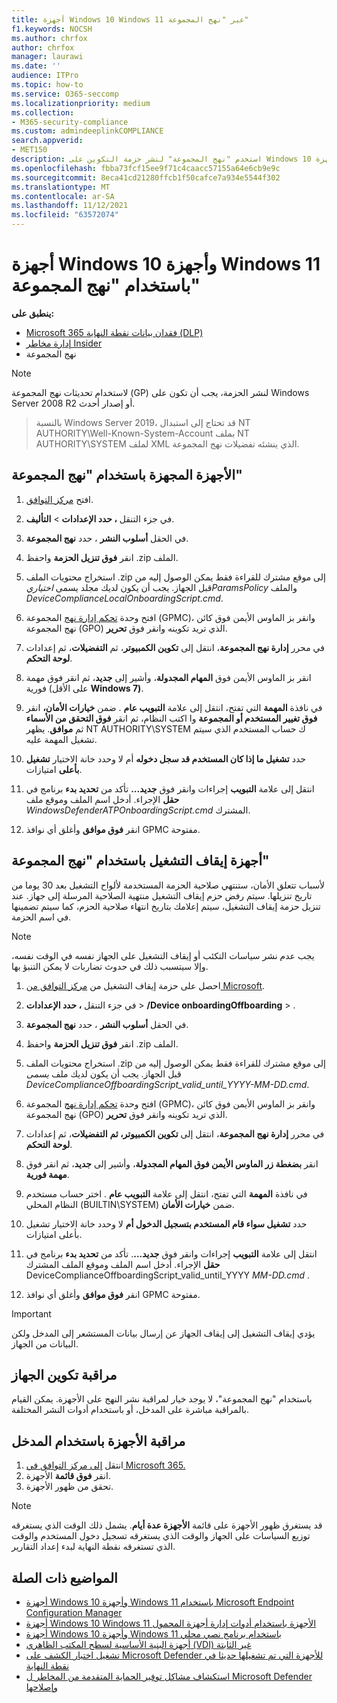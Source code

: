 ```yaml
---
title: أجهزة Windows 10 Windows 11 عبر "نهج المجموعة"
f1.keywords: NOCSH
ms.author: chrfox
author: chrfox
manager: laurawi
ms.date: ''
audience: ITPro
ms.topic: how-to
ms.service: O365-seccomp
ms.localizationpriority: medium
ms.collection:
- M365-security-compliance
ms.custom: admindeeplinkCOMPLIANCE
search.appverid:
- MET150
description: استخدم "نهج المجموعة" لنشر حزمة التكوين على Windows 10 والأجهزة Windows 11 بحيث يتم إعدادها في الخدمة.
ms.openlocfilehash: fbba73fcf15ee9f71c4caacc57155a64e6cb9e9c
ms.sourcegitcommit: 8eca41cd21280ffcb1f50cafce7a934e5544f302
ms.translationtype: MT
ms.contentlocale: ar-SA
ms.lasthandoff: 11/12/2021
ms.locfileid: "63572074"
---
```

# <a name="onboard-windows-10-devices-and-windows-11-using-group-policy"></a>أجهزة Windows 10 وأجهزة Windows 11 باستخدام "نهج المجموعة" 

**ينطبق على:**

- [Microsoft 365 فقدان بيانات نقطة النهاية (DLP)](./endpoint-dlp-learn-about.md)
- [إدارة مخاطر Insider](insider-risk-management.md#learn-about-insider-risk-management-in-microsoft-365)
- نهج المجموعة

> [!NOTE]
> لاستخدام تحديثات نهج المجموعة (GP) لنشر الحزمة، يجب أن تكون على Windows Server 2008 R2 أو إصدار أحدث.

> بالنسبة Windows Server 2019، قد تحتاج إلى استبدال NT AUTHORITY\Well-Known-System-Account بملف NT AUTHORITY\SYSTEM لملف XML الذي ينشئه تفضيلات نهج المجموعة.

## <a name="onboard-devices-using-group-policy"></a>الأجهزة المجهزة باستخدام "نهج المجموعة"

1. افتح [مركز التوافق](https://compliance.microsoft.com).

2. في جزء التنقل **، حدد الإعدادات** >  **التأليف**.

3. في الحقل **أسلوب النشر** ، حدد **نهج المجموعة**.

4. انقر **فوق تنزيل الحزمة** واحفظ .zip الملف.

5. استخراج محتويات الملف .zip إلى موقع مشترك للقراءة فقط يمكن الوصول إليه من قبل الجهاز. يجب أن يكون لديك مجلد يسمى *اختياريParamsPolicy* والملف *DeviceComplianceLocalOnboardingScript.cmd*.

6. افتح وحدة [تحكم إدارة نهج](/internet-explorer/ie11-deploy-guide/group-policy-and-group-policy-mgmt-console-ie11) المجموعة (GPMC)، وانقر بز الماوس الأيمن فوق كائن نهج المجموعة (GPO) الذي تريد تكوينه وانقر فوق **تحرير**.

7. في محرر **إدارة نهج المجموعة**، انتقل إلى **تكوين الكمبيوتر**، ثم **التفضيلات**، ثم إعدادات **لوحة التحكم**.

8. انقر بز الماوس الأيمن فوق **المهام المجدولة**، وأشير إلى **جديد**، ثم انقر فوق مهمة فورية (على الأقل **Windows 7)**.

9. في نافذة **المهمة** التي تفتح، انتقل إلى علامة **التبويب عام** . ضمن **خيارات الأمان،** انقر **فوق تغيير المستخدم أو المجموعة** وا اكتب النظام، ثم انقر **فوق التحقق من الأسماء** ثم **موافق**. يظهر NT AUTHORITY\SYSTEM ك حساب المستخدم الذي سيتم تشغيل المهمة عليه.

10. حدد **تشغيل ما إذا كان المستخدم قد سجل دخوله** أم لا وحدد خانة الاختيار **تشغيل بأعلى** امتيازات.

11. انتقل إلى علامة **التبويب** إجراءات وانقر فوق **جديد...** تأكد من **تحديد بدء** برنامج في **حقل** الإجراء. أدخل اسم الملف وموقع ملف *WindowsDefenderATPOnboardingScript.cmd* المشترك.

12. انقر **فوق موافق** وأغلق أي نوافذ GPMC مفتوحة.

## <a name="offboard-devices-using-group-policy"></a>أجهزة إيقاف التشغيل باستخدام "نهج المجموعة"
لأسباب تتعلق الأمان، ستنتهي صلاحية الحزمة المستخدمة لألواح التشغيل بعد 30 يوما من تاريخ تنزيلها. سيتم رفض حزم إيقاف التشغيل منتهية الصلاحية المرسلة إلى جهاز. عند تنزيل حزمة إيقاف التشغيل، سيتم إعلامك بتاريخ انتهاء صلاحية الحزم، كما سيتم تضمينها في اسم الحزمة.

> [!NOTE]
> يجب عدم نشر سياسات التكئب أو إيقاف التشغيل على الجهاز نفسه في الوقت نفسه، وإلا سيتسبب ذلك في حدوث تضاربات لا يمكن التنبؤ بها.

1. احصل على حزمة إيقاف التشغيل من [مركز التوافق من Microsoft](https://compliance.microsoft.com/compliancesettings/deviceonboarding).

2. في جزء التنقل **، حدد الإعدادات** > **/Device onboardingOffboarding** > .

3. في الحقل **أسلوب النشر** ، حدد **نهج المجموعة**.

4. انقر **فوق تنزيل الحزمة** واحفظ .zip الملف.

5. استخراج محتويات الملف .zip إلى موقع مشترك للقراءة فقط يمكن الوصول إليه من قبل الجهاز. يجب أن يكون لديك ملف *يسمى DeviceComplianceOffboardingScript_valid_until_YYYY-MM-DD.cmd*.

6. افتح وحدة [تحكم إدارة نهج](/internet-explorer/ie11-deploy-guide/group-policy-and-group-policy-mgmt-console-ie11) المجموعة (GPMC)، وانقر بز الماوس الأيمن فوق كائن نهج المجموعة (GPO) الذي تريد تكوينه وانقر فوق **تحرير**.

7. في محرر **إدارة نهج المجموعة**، انتقل إلى **تكوين الكمبيوتر، ثم** **التفضيلات**، ثم إعدادات **لوحة التحكم**.

8. انقر **بضغطة زر الماوس الأيمن فوق المهام المجدولة**، وأشير إلى **جديد**، ثم انقر فوق **مهمة فورية**.

9. في نافذة **المهمة** التي تفتح، انتقل إلى علامة **التبويب عام** . اختر حساب مستخدم النظام المحلي (BUILTIN\SYSTEM) ضمن **خيارات الأمان**.

10. حدد **تشغيل سواء قام المستخدم بتسجيل الدخول أم** لا وحدد خانة  الاختيار تشغيل بأعلى امتيازات.

11. انتقل إلى علامة **التبويب** إجراءات وانقر فوق **جديد...**. تأكد من **تحديد بدء** برنامج في **حقل** الإجراء. أدخل اسم الملف وموقع الملف المشترك DeviceComplianceOffboardingScript_valid_until_YYYY  *MM-DD.cmd* .

12. انقر **فوق موافق** وأغلق أي نوافذ GPMC مفتوحة.

> [!IMPORTANT]
> يؤدي إيقاف التشغيل إلى إيقاف الجهاز عن إرسال بيانات المستشعر إلى المدخل ولكن البيانات من الجهاز.


## <a name="monitor-device-configuration"></a>مراقبة تكوين الجهاز
باستخدام "نهج المجموعة"، لا يوجد خيار لمراقبة نشر النهج على الأجهزة. يمكن القيام بالمراقبة مباشرة على المدخل، أو باستخدام أدوات النشر المختلفة.

## <a name="monitor-devices-using-the-portal"></a>مراقبة الأجهزة باستخدام المدخل
1. انتقل <a href="https://go.microsoft.com/fwlink/p/?linkid=2077149" target="_blank">إلى مركز التوافق في Microsoft 365.</a>
2. انقر **فوق قائمة** الأجهزة.
3. تحقق من ظهور الأجهزة.

> [!NOTE]
> قد يستغرق ظهور الأجهزة على قائمة **الأجهزة عدة أيام**. يشمل ذلك الوقت الذي يستغرقه توزيع السياسات على الجهاز والوقت الذي يستغرقه تسجيل دخول المستخدم والوقت الذي تستغرقه نقطة النهاية لبدء إعداد التقارير.


## <a name="related-topics"></a>المواضيع ذات الصلة
- [أجهزة Windows 10 وأجهزة Windows 11 باستخدام Microsoft Endpoint Configuration Manager](device-onboarding-sccm.md)
- [أجهزة Windows 10 Windows 11 الأجهزة باستخدام أدوات إدارة أجهزة المحمول](device-onboarding-mdm.md)
- [أجهزة Windows 10 وأجهزة Windows 11 باستخدام برنامج نصي محلي](device-onboarding-script.md)
- [أجهزة البنية الأساسية لسطح المكتب الظاهري (VDI) غير الثابتة](device-onboarding-vdi.md)
- [تشغيل اختبار الكشف على Microsoft Defender للأجهزة التي تم تشغيلها حديثا في نقطة النهاية](/windows/security/threat-protection/microsoft-defender-atp/run-detection-test)
- [استكشاف مشاكل توفير الحماية المتقدمة من المخاطر ل Microsoft Defender وإصلاحها](/windows/security/threat-protection/microsoft-defender-atp/troubleshoot-onboarding)